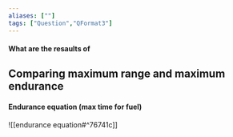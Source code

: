 ```yaml
---
aliases: [""]
tags: ["Question","QFormat3"]
---
```


#### What are the resaults of
## Comparing maximum range and maximum endurance
#### Endurance equation (max time for fuel)
![[endurance equation#^76741c]]

#### 